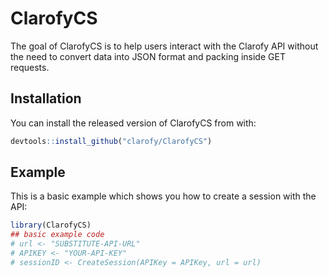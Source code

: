 
<!-- README.md is generated from README.Rmd. Please edit that file -->

# ClarofyCS

<!-- badges: start -->
<!-- badges: end -->

The goal of ClarofyCS is to help users interact with the Clarofy API
without the need to convert data into JSON format and packing inside GET
requests.

## Installation

You can install the released version of ClarofyCS from with:

``` r
devtools::install_github("clarofy/ClarofyCS")
```

## Example

This is a basic example which shows you how to create a session with the
API:

``` r
library(ClarofyCS)
## basic example code
# url <- "SUBSTITUTE-API-URL"
# APIKEY <- "YOUR-API-KEY"
# sessionID <- CreateSession(APIKey = APIKey, url = url)
```
